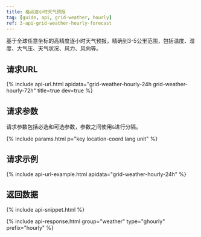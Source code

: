 ```yaml
---
title: 格点逐小时天气预报
tag: [guide, api, grid-weather, hourly]
ref: 3-api-grid-weather-hourly-forecast
---
```


基于全球任意坐标的高精度逐小时天气预报，精确到3-5公里范围，包括温度、湿度、大气压、天气状况、风力、风向等。

## 请求URL

{% include api-url.html apidata="grid-weather-hourly-24h grid-weather-hourly-72h" title=true dev=true %}

## 请求参数

请求参数包括必选和可选参数，参数之间使用`&`进行分隔。

{% include params.html p="key location-coord lang unit" %}

## 请求示例

{% include api-url-example.html apidata="grid-weather-hourly-24h" %}

## 返回数据

{% include api-snippet.html %}

{% include api-response.html group="weather" type="ghourly" prefix="hourly"  %}

